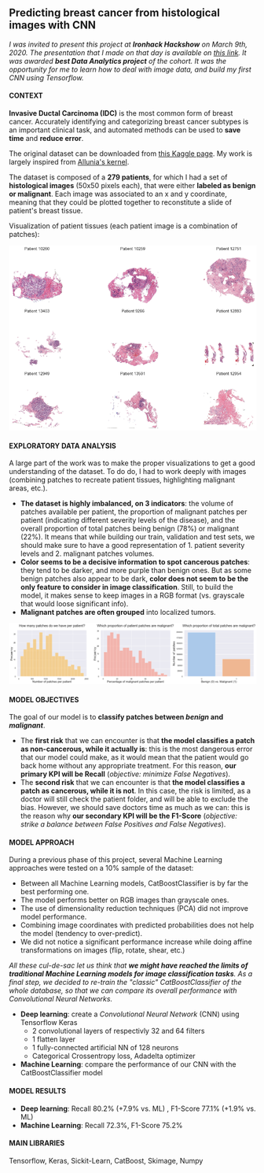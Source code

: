 ## Predicting breast cancer from histological images with CNN

*I was invited to present this project at **Ironhack Hackshow** on March 9th, 2020. The presentation that I made on that day is available on [this link](https://docs.google.com/presentation/d/1vuFhtWJBGZRugZyVPe-2B0tGljQkq8OjZ8Y5ygN2KhM/edit?usp=sharing). It was awarded **best Data Analytics project** of the cohort. It was the opportunity for me to learn how to deal with image data, and build my first CNN using Tensorflow.*

#### CONTEXT

**Invasive Ductal Carcinoma (IDC)** is the most common form of breast cancer. Accurately identifying and categorizing breast cancer subtypes is an important clinical task, and automated methods can be used to **save time** and **reduce error**.

The original dataset can be downloaded from [this Kaggle page](https://www.kaggle.com/paultimothymooney/breast-histopathology-images).
My work is largely inspired from [Allunia's kernel](https://www.kaggle.com/allunia/breastcancer). 

The dataset  is composed of a **279 patients**, for which I had a set of **histological images** (50x50 pixels each), that were either **labeled as benign or malignant**. Each image was associated to an x and y coordinate, meaning that they could be plotted together to reconstitute a slide of patient's breast tissue.

Visualization of patient tissues (each patient image is a combination of patches):

![](https://raw.githubusercontent.com/gabrielleberanger/predicting-breast-cancer/master/graphs/EDA-patient-tissue.png)

#### EXPLORATORY DATA ANALYSIS

A large part of the work was to make the proper visualizations to get a good understanding of the dataset. To do do, I had to work deeply with images (combining patches to recreate patient tissues, highlighting malignant areas, etc.).

 - **The dataset is highly imbalanced, on 3 indicators**: the volume of patches available per patient, the proportion of malignant patches per patient (indicating different severity levels of the disease), and the overall proportion of total patches being benign (78%) or malignant (22%). It means that while building our train, validation and test sets, we should make sure to have a good representation of 1. patient severity levels and 2. malignant patches volumes.
 - **Color seems to be a decisive information to spot cancerous patches**: they tend to be darker, and more purple than benign ones. But as some benign patches also appear to be dark, **color does not seem to be the only feature to consider in image classification**. Still, to build the model, it makes sense to keep images in  a RGB format (vs. grayscale that would loose significant info).
 - **Malignant patches are often grouped** into localized tumors.
 
![](https://raw.githubusercontent.com/gabrielleberanger/predicting-breast-cancer/master/graphs/EDA-imbalanced-dataset.png)
 
#### MODEL OBJECTIVES

The goal of our model is to **classify patches between *benign* and *malignant***.

 - The **first risk** that we can encounter is that **the model classifies a patch as non-cancerous, while it actually is**: this is the most dangerous error that our model could make, as it would mean that the patient would go back home without any appropriate treatment. For this reason, **our primary KPI will be Recall**  (*objective: minimize False Negatives*).
 - The **second risk** that we can encounter is that **the model classifies a patch as cancerous, while it is not**. In this case, the risk is limited, as a doctor will still check the patient folder, and will be able to exclude the bias. However, we should save doctors time as much as we can: this is the reason why **our secondary KPI will be the F1-Score** (*objective: strike a balance between False Positives and False Negatives*).

#### MODEL APPROACH
 
During a previous phase of this project, several Machine Learning approaches were tested on a 10% sample of the dataset:
- Between all Machine Learning models, CatBoostClassifier is by far the best performing one.
- The model performs better on RGB images than grayscale ones.
- The use of dimensionality reduction techniques (PCA) did not improve model performance.
- Combining image coordinates with predicted probabilities does not help the model (tendency to over-predict).
- We did not notice a significant performance increase while doing affine transformations on images (flip, rotate, shear, etc.)

*All these cul-de-sac let us think that **we might have reached the limits of traditional Machine Learning models for image classification tasks**. As a final step, we decided to re-train the "classic" CatBoostClassifier of the whole database, so that we can compare its overall performance with Convolutional Neural Networks.*

 - **Deep learning**: create a *Convolutional Neural Network* (CNN) using Tensorflow Keras
	 - 2 convolutional layers of respectivly 32 and 64 filters
	 - 1 flatten layer
	 - 1 fully-connected artificial NN of 128 neurons
	 - Categorical Crossentropy loss, Adadelta optimizer
 - **Machine Learning**: compare the performance of our CNN with the CatBoostClassifier model

#### MODEL RESULTS

 - **Deep learning**: Recall 80.2% (+7.9% vs. ML) , F1-Score 77.1% (+1.9% vs. ML)
 - **Machine Learning**: Recall 72.3%, F1-Score 75.2%
 
 #### MAIN LIBRARIES
 
 Tensorflow, Keras, Sickit-Learn, CatBoost, Skimage, Numpy

